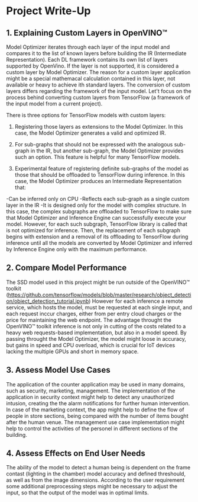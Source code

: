 # Project Write-Up

## 1. Explaining Custom Layers in OpenVINO™

Model Optimizer iterates through each layer of the input model and compares it to the list of known layers before building the IR (Intermediate Representation).
Each DL framework contains its own list of layers supported by OpenVino. 
If the layer is not supported, it is considered a custom layer by Model Optimizer.
The reason for a custom layer application might be a special mathemacal calculation contained in this layer, not available or heavy to achieve ith standard layers.
The conversion of custom layers differs regarding the framework of the input model. 
Let't focus on the process behind converting custom layers from TensorFlow (a framework of the input model from a current project).

There is three options for TensorFlow models with custom layers:

1) Registering those layers as extensions to the Model Optimizer. 
In this case, the Model Optimizer generates a valid and optimized IR.

2) For sub-graphs that should not be expressed with the analogous sub-graph in the IR, but another sub-graph, the Model Optimizer provides such an option. 
This feature is helpful for many TensorFlow models.

3) Experimental feature of registering definite sub-graphs of the model as those that should be offloaded to TensorFlow during inference. 
In this case, the Model Optimizer produces an Intermediate Representation that:

-Can be inferred only on CPU
-Reflects each sub-graph as a single custom layer in the IR
-It is designed only for the model with complex structure. In this case, the complex subgraphs are offloaded to TensorFlow to make sure that Model Optimizer and Inference Engine can successfully execute your model.
However, for each such subgraph, TensorFlow library is called that is not optimized for inference.
Then, the replacement of each subgraph begins with extension and a removal of its offloading to TensorFlow during inference until all the models are converted by Model Optimizer and inferred by Inference Engine only with the maximum performance.
 

## 2. Compare Model Performance

The SSD model used in this project might be run outside of the OpenVINO™ toolkit (https://github.com/tensorflow/models/blob/master/research/object_detection/object_detection_tutorial.ipynb)
However for each inference a remote service, which hosts the model, must be requested at each single input, and each request inccur charges, either from per entry cloud charges or the price for maintaining the web endpoint.
The advantage throught the OpenVINO™ toolkit inference is not only in cutting of the costs related to a heavy web requests-based implementation, but also in a model speed.
By passing throught the Model Optimizer, the model might loose in accuracy, but gains in speed and CPU overload, which is crucial for IoT devices lacking the multiple GPUs and short in memory space.


## 3. Assess Model Use Cases

The application of the counter application may be used in many domains, such as security, marketing, management.
The implementation of the application in security context might help to detect any unauthorized intusion, creating the the alarm notifications for further human intervention.
In case of the marketing context, the app might help to define the flow of people in store sections, being compared with the number of items bought after the human venue.
The management use case implementation might help to control the activities of the personel in different sections of the building.  

## 4. Assess Effects on End User Needs

The ability of the model to detect a human being is dependent on the frame contast (lighting in the chamber) model accuracy and defined threshould, as well as from the image dimensions.
According to the user requirement some additional preprocessing steps might be necessary to adjust the input, so that the output of the model was in optimal limits.